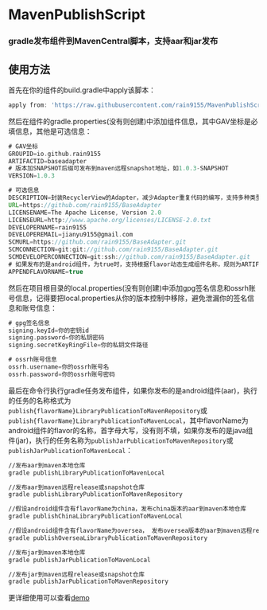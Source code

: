 # MavenPublishScript
### gradle发布组件到MavenCentral脚本，支持aar和jar发布

## 使用方法
首先在你的组件的build.gradle中apply该脚本：
```groovy
apply from: 'https://raw.githubusercontent.com/rain9155/MavenPublishScript/main/script/publication.gradle'
```
然后在组件的gradle.properties(没有则创建)中添加组件信息，其中GAV坐标是必填信息，其他是可选信息：
```groovy
# GAV坐标
GROUPID=io.github.rain9155
ARTIFACTID=baseadapter
# 版本加SNAPSHOT后缀可发布到maven远程snapshot地址，如1.0.3-SNAPSHOT
VERSION=1.0.3

# 可选信息
DESCRIPTION=封装RecyclerView的Adapter，减少Adapter重复代码的编写，支持多种类型的itemType、自动加载更多、添加emptyView和添加headerView
URL=https://github.com/rain9155/BaseAdapter
LICENSENAME=The Apache License, Version 2.0
LICENSEURL=http://www.apache.org/licenses/LICENSE-2.0.txt
DEVELOPERNAME=rain9155
DEVELOPEREMAIL=jianyu9155@gmail.com
SCMURL=https://github.com/rain9155/BaseAdapter.git
SCMCONNECTION=git:git://github.com/rain9155/BaseAdapter.git
SCMDEVELOPERCONNECTION=git:ssh://github.com/rain9155/BaseAdapter.git
# 如果发布的是android组件，为true时，支持根据flavor动态生成组件名称，规则为ARTIFACTID-{flavorName}，默认为false
APPENDFLAVORNAME=true
```
然后在项目根目录的local.properties(没有则创建)中添加gpg签名信息和ossrh账号信息，记得要把local.properties从你的版本控制中移除，避免泄漏你的签名信息和账号信息：
```groovy
# gpg签名信息
signing.keyId=你的密钥id
signing.password=你的私钥密码
signing.secretKeyRingFile=你的私钥文件路径

# ossrh账号信息
ossrh.username=你的ossrh账号名
ossrh.password=你的ossrh账号密码
```
最后在命令行执行gradle任务发布组件，如果你发布的是android组件(aar)，执行的任务的名称格式为`publish{flavorName}LibraryPublicationToMavenRepository`或`publish{flavorName}LibraryPublicationToMavenLocal`，其中flavorName为android组件的flavor的名称，首字母大写，没有则不填，如果你发布的是java组件(jar)，执行的任务名称为`publishJarPublicationToMavenRepository`或`publishJarPublicationToMavenLocal`：
```bash
//发布aar到maven本地仓库
gradle publishLibraryPublicationToMavenLocal

//发布aar到maven远程release或snapshot仓库
gradle publishLibraryPublicationToMavenRepository

//假设android组件含有flavorName为china，发布china版本的aar到maven本地仓库
gradle publishChinaLibraryPublicationToMavenLocal

//假设android组件含有flavorName为oversea， 发布oversea版本的aar到maven远程release或snapshot仓库
gradle publishOverseaLibraryPublicationToMavenRepository

//发布jar到maven本地仓库
gradle publishJarPublicationToMavenLocal

//发布jar到maven远程release或snapshot仓库
gradle publishJarPublicationToMavenRepository
```
更详细使用可以查看[demo](https://github.com/rain9155/MavenPublishScript/tree/main/demo)
